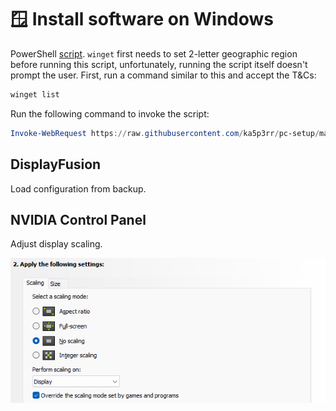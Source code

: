 # 🪟 Install software on Windows

PowerShell [script](/install-tools/windows/setup-script.ps1). `winget` first needs to set 2-letter geographic region before running this script, unfortunately, running the script itself doesn't prompt the user. First, run a command similar to this and accept the T&Cs:

```powershell
winget list
```

Run the following command to invoke the script:

```powershell
Invoke-WebRequest https://raw.githubusercontent.com/ka5p3rr/pc-setup/main/install-tools/windows/setup-script.ps1 | Invoke-Expression
```

## DisplayFusion

Load configuration from backup.

## NVIDIA Control Panel

Adjust display scaling.

![Alt text](NVIDIA_Control_Panel_scaling.png)
